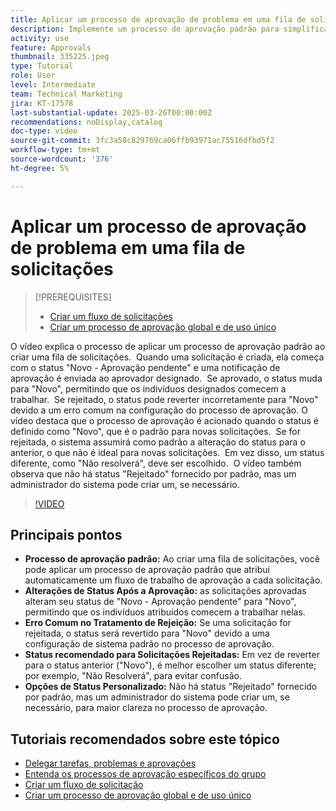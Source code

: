 ```yaml
---
title: Aplicar um processo de aprovação de problema em uma fila de solicitações
description: Implemente um processo de aprovação padrão para simplificar os workflows de solicitação, garantindo que as solicitações aprovadas alterem seu status adequadamente para "Novo". Corrija a confusão de solicitações rejeitadas ao selecionar uma alteração de status para "Não resolverá".
activity: use
feature: Approvals
thumbnail: 335225.jpeg
type: Tutorial
role: User
level: Intermediate
team: Technical Marketing
jira: KT-17578
last-substantial-update: 2025-03-26T00:00:00Z
recommendations: noDisplay,catalog
doc-type: video
source-git-commit: 3fc3a58c829769ca06ffb93971ac75516dfbd5f2
workflow-type: tm+mt
source-wordcount: '376'
ht-degree: 5%

---
```


# Aplicar um processo de aprovação de problema em uma fila de solicitações

>[!PREREQUISITES]
>
>* [Criar um fluxo de solicitações](https://experienceleague.adobe.com/en/docs/workfront-learn/tutorials-workfront/manage-work/request-queues/create-a-request-flow)
>* [Criar um processo de aprovação global e de uso único](https://experienceleague.adobe.com/en/docs/workfront-learn/tutorials-workfront/manage-work/approval-processes-and-milestone-paths/create-a-single-use-approval-process)


O vídeo explica o processo de aplicar um processo de aprovação padrão ao criar uma fila de solicitações. &#x200B; Quando uma solicitação é criada, ela começa com o status &quot;Novo - Aprovação pendente&quot; e uma notificação de aprovação é enviada ao aprovador designado. &#x200B; Se aprovado, o status muda para &quot;Novo&quot;, permitindo que os indivíduos designados comecem a trabalhar. &#x200B; Se rejeitado, o status pode reverter incorretamente para &quot;Novo&quot; devido a um erro comum na configuração do processo de aprovação. &#x200B;
O vídeo destaca que o processo de aprovação é acionado quando o status é definido como &quot;Novo&quot;, que é o padrão para novas solicitações. &#x200B; Se for rejeitada, o sistema assumirá como padrão a alteração do status para o anterior, o que não é ideal para novas solicitações. &#x200B; Em vez disso, um status diferente, como &quot;Não resolverá&quot;, deve ser escolhido. &#x200B; O vídeo também observa que não há status &quot;Rejeitado&quot; fornecido por padrão, mas um administrador do sistema pode criar um, se necessário. &#x200B;

>[!VIDEO](https://video.tv.adobe.com/v/3455013/?quality=12&learn=on&enablevpops)

## Principais pontos

* **Processo de aprovação padrão:** Ao criar uma fila de solicitações, você pode aplicar um processo de aprovação padrão que atribui automaticamente um fluxo de trabalho de aprovação a cada solicitação.
* **Alterações de Status Após a Aprovação:** as solicitações aprovadas alteram seu status de &quot;Novo - Aprovação pendente&quot; para &quot;Novo&quot;, permitindo que os indivíduos atribuídos comecem a trabalhar nelas.
* **Erro Comum no Tratamento de Rejeição:** Se uma solicitação for rejeitada, o status será revertido para &quot;Novo&quot; devido a uma configuração de sistema padrão no processo de aprovação.
* **Status recomendado para Solicitações Rejeitadas:** Em vez de reverter para o status anterior (&quot;Novo&quot;), é melhor escolher um status diferente; por exemplo, &quot;Não Resolverá&quot;, para evitar confusão.
* **Opções de Status Personalizado:** Não há status &quot;Rejeitado&quot; fornecido por padrão, mas um administrador do sistema pode criar um, se necessário, para maior clareza no processo de aprovação.


## Tutoriais recomendados sobre este tópico

* [Delegar tarefas, problemas e aprovações](/help/manage-work/approval-processes-and-milestone-paths/delegate-approvals.md)
* [Entenda os processos de aprovação específicos do grupo](/help/administration-and-setup/approval-processes-and-milestone-paths/group-specific-approval-processes.md)
* [Criar um fluxo de solicitação](/help/manage-work/request-queues/create-a-request-flow.md)
* [Criar um processo de aprovação global e de uso único](https://experienceleague.adobe.com/en/docs/workfront-learn/tutorials-workfront/manage-work/approval-processes-and-milestone-paths/create-a-single-use-approval-process)
